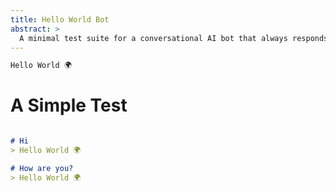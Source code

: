 ```yaml
---
title: Hello World Bot
abstract: >
  A minimal test suite for a conversational AI bot that always responds with "Hello World!" regardless of the input. 
---
```


~~~markdown {#response}
Hello World 🌍
~~~

# A Simple Test

~~~markdown {#hello_test .unittest }

# Hi
> Hello World 🌍

# How are you?
> Hello World 🌍

~~~
